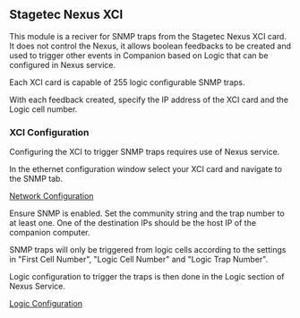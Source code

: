 ## Stagetec Nexus XCI

This module is a reciver for SNMP traps from the Stagetec Nexus XCI card. It does not control the Nexus, it allows boolean feedbacks to be created and used to trigger other events in Companion based on Logic that can be configured in Nexus service.

Each XCI card is capable of 255 logic configurable SNMP traps.

With each feedback created, specify the IP address of the XCI card and the Logic cell number.

### XCI Configuration
Configuring the XCI to trigger SNMP traps requires use of Nexus service.

In the ethernet configuration window select your XCI card and navigate to the SNMP tab.

[Network Configuration](images/xci-netowrk-snmp.png)

Ensure SNMP is enabled. Set the community string and the trap number to at least one. One of the destination IPs should be the host IP of the companion computer.

SNMP traps will only be triggered from logic cells according to the settings in "First Cell Number", "Logic Cell Number" and "Logic Trap Number".

Logic configuration to trigger the traps is then done in the Logic section of Nexus Service. 

[Logic Configuration](images/nexus-logic.png)